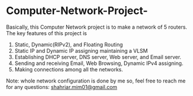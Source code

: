 # Computer-Network-Project-
Basically, this Computer Network project is to make a network of 5 routers. The key features of this project is
1) Static, Dynamic(RIPv2), and Floating Routing
2) Static IP and Dynamic IP assigning maintaining a VLSM
3) Establishing DHCP server, DNS server, Web server, and Email server.
4) Sending and receiving Email, Web Browsing, Dynamic IPv4 assigning. 
5) Making connections among all the networks. 

Note: whole network configuration is done by me so, feel free to reach me for any questions: shahriar.mim01@gmail.com 
